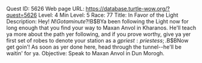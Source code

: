 Quest ID: 5626
Web page URL: https://database.turtle-wow.org/?quest=5626
Level: 4
Min Level: 5
Race: 77
Title: In Favor of the Light
Description: Hey! $N! Got a minute?!$B$BYa been following the Light now for long enough that you find your way to Maxan Anvol in Kharanos. He'll teach ya more about the path yer following, and if you prove worthy, give ya yer first set of robes to denote your station as a $gpriest:priestess;.$B$BNow get goin'! As soon as yer done here, head through the tunnel--he'll be waitin' for ya.
Objective: Speak to Maxan Anvol in Dun Morogh.
